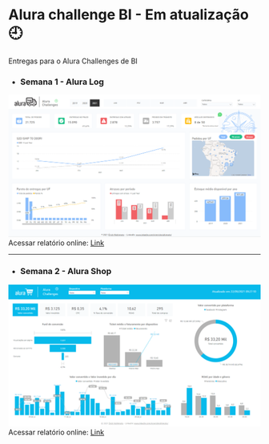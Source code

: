 # Alura challenge BI - Em atualização 🕘

Entregas para o Alura Challenges de BI

* ### Semana 1 - Alura Log
![Dashboard Semana 1](https://github.com/ericknishimoto/alurachallengebi/blob/master/Alura%20log/print.PNG?raw=true)
Acessar relatório online: [Link](https://app.powerbi.com/view?r=eyJrIjoiOTUwNTQ5NTMtYTllYS00NWIxLTgwZDMtZTk2MDkwMjliZWFlIiwidCI6Ijc2ODE4YzFjLWIyMzctNGVjYy1hMGZkLTI5NmI5ODUwNDIwNiJ9&pageName=ReportSection)

---

* ### Semana 2 - Alura Shop
![Dashboard Semana 2](https://github.com/ericknishimoto/alurachallengebi/blob/master/Alura%20Shop/print.PNG?raw=true)
Acessar relatório online: [Link](https://app.powerbi.com/view?r=eyJrIjoiM2RlMTkzMzItMTUxNy00Y2MyLWE4MTItM2M5NDhiMjRmOGM3IiwidCI6Ijc2ODE4YzFjLWIyMzctNGVjYy1hMGZkLTI5NmI5ODUwNDIwNiJ9&pageName=ReportSectioncc497c558764dd343c7a)
